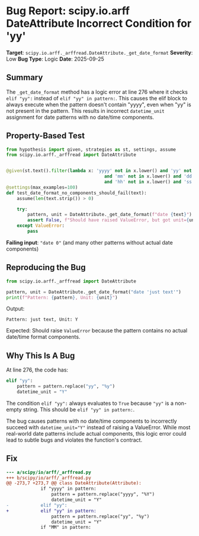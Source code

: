 # Bug Report: scipy.io.arff DateAttribute Incorrect Condition for 'yy'

**Target**: `scipy.io.arff._arffread.DateAttribute._get_date_format`
**Severity**: Low
**Bug Type**: Logic
**Date**: 2025-09-25

## Summary

The `_get_date_format` method has a logic error at line 276 where it checks `elif "yy":` instead of `elif "yy" in pattern:`. This causes the elif block to always execute when the pattern doesn't contain "yyyy", even when "yy" is not present in the pattern. This results in incorrect `datetime_unit` assignment for date patterns with no date/time components.

## Property-Based Test

```python
from hypothesis import given, strategies as st, settings, assume
from scipy.io.arff._arffread import DateAttribute


@given(st.text().filter(lambda x: 'yyyy' not in x.lower() and 'yy' not in x.lower()
                                     and 'mm' not in x.lower() and 'dd' not in x.lower()
                                     and 'hh' not in x.lower() and 'ss' not in x.lower()))
@settings(max_examples=100)
def test_date_format_no_components_should_fail(text):
    assume(len(text.strip()) > 0)

    try:
        pattern, unit = DateAttribute._get_date_format(f"date {text}")
        assert False, f"Should have raised ValueError, but got unit={unit}"
    except ValueError:
        pass
```

**Failing input**: `"date 0"` (and many other patterns without actual date components)

## Reproducing the Bug

```python
from scipy.io.arff._arffread import DateAttribute

pattern, unit = DateAttribute._get_date_format("date 'just text'")
print(f"Pattern: {pattern}, Unit: {unit}")
```

Output:
```
Pattern: just text, Unit: Y
```

Expected: Should raise `ValueError` because the pattern contains no actual date/time format components.

## Why This Is A Bug

At line 276, the code has:
```python
elif "yy":
    pattern = pattern.replace("yy", "%y")
    datetime_unit = "Y"
```

The condition `elif "yy":` always evaluates to `True` because `"yy"` is a non-empty string. This should be `elif "yy" in pattern:`.

The bug causes patterns with no date/time components to incorrectly succeed with `datetime_unit="Y"` instead of raising a ValueError. While most real-world date patterns include actual components, this logic error could lead to subtle bugs and violates the function's contract.

## Fix

```diff
--- a/scipy/io/arff/_arffread.py
+++ b/scipy/io/arff/_arffread.py
@@ -273,7 +273,7 @@ class DateAttribute(Attribute):
             if "yyyy" in pattern:
                 pattern = pattern.replace("yyyy", "%Y")
                 datetime_unit = "Y"
-            elif "yy":
+            elif "yy" in pattern:
                 pattern = pattern.replace("yy", "%y")
                 datetime_unit = "Y"
             if "MM" in pattern:
```